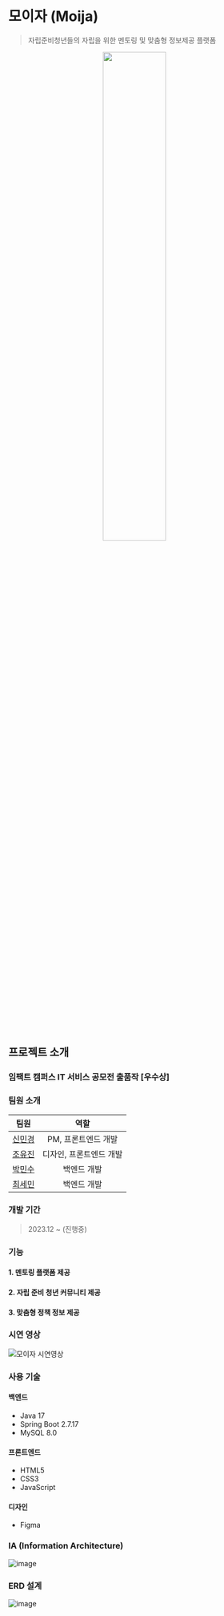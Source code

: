 # 모이자 (Moija)
> 자립준비청년들의 자립을 위한 멘토링 및 맞춤형 정보제공 플랫폼

<p align="center">
  <img src="https://github.com/impactcampus-moija/moija/assets/75938496/01b95949-ef39-4714-89f5-25a9e17a8746" width="50%" >
</p>

## 프로젝트 소개
### 임팩트 캠퍼스 IT 서비스 공모전 출품작 [우수상]

### 팀원 소개

|     팀원     |                       역할                        |
| :---------: | :----------------------------------------------: | 
|  [신민경](https://github.com/minggwen)  |     PM, 프론트엔드 개발   |
| [조유진](https://github.com/2oooo914)  |   디자인, 프론트엔드 개발  |
|  [박민수](https://github.com/pmsu2007)  | 백엔드 개발 | 
|  [최세민](https://github.com/seminchoi)  | 백엔드 개발  | 

### 개발 기간 
> 2023.12 ~ (진행중)

### 기능 
#### 1. 멘토링 플랫폼 제공

#### 2. 자립 준비 청년 커뮤니티 제공

#### 3. 맞춤형 정책 정보 제공

### 시연 영상
![모이자 시연영상](https://github.com/impactcampus-moija/moija/assets/75938496/fc2f7a2b-7195-4ef9-b5d8-5eb02de289e3)


### 사용 기술
#### 백엔드
- Java 17
- Spring Boot 2.7.17
- MySQL 8.0

#### 프론트엔드
- HTML5
- CSS3
- JavaScript

#### 디자인
- Figma

### IA (Information Architecture)
![image](https://github.com/impactcampus-moija/moija/assets/75938496/0f5e60ba-0246-4158-8705-219ea85ad9f7)

### ERD 설계
![image](https://github.com/impactcampus-moija/moija/assets/75938496/51f122e2-bbfd-4bcb-aaa3-9efbb10c3e3e)



